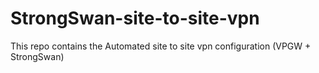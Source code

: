 # StrongSwan-site-to-site-vpn
This repo contains the Automated site to site vpn configuration (VPGW + StrongSwan)
